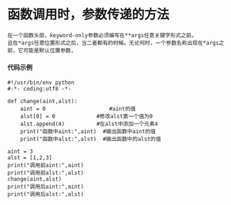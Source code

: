 # 函数调用时，参数传递的方法


    在一个函数头部，keyword-only参数必须编写在**args任意关键字形式之前，
    且在*args任意位置形式之后，当二者都有的时候。无论何时，一个参数名称出现在*args之前，它可能是默认位置参数，
    
#### 代码示例
```
#!/usr/bin/env python
#-*- coding:utf8 -*-

def change(aint,alst):
    aint = 0                    #aint的值
    alst[0] = 0             #修改alst第一个值为0
    alst.append(4)          #在alst中添加一个元素4
    print("函数中aint:",aint)  #输出函数中aint的值
    print("函数中alst:",alst)  #输出函数中的alst的值

aint = 3
alst = [1,2,3]
print("调用前aint:",aint)
print("调用前alst:",alst)
change(aint,alst)
print("调用后aint:",aint)
print("调用后alst:",alst)
```
